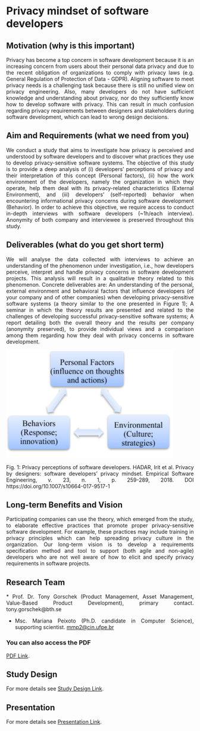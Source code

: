 # Privacy mindset of software developers

## Motivation (why is this important)
<div style="text-align: justify">Privacy has become a top concern in software development because it is an increasing  concern from users about their personal data privacy and due to the recent obligation of organizations to comply with privacy laws (e.g. General Regulation of Protection of Data - GDPR).  Aligning software to meet privacy needs is a challenging task because there is still no unified view on privacy engineering. Also, many developers do not have sufficient knowledge and understanding about privacy, nor do they sufficiently know how to develop software with privacy. This can result in much confusion regarding privacy requirements between designers and stakeholders during software development, which can lead to wrong design decisions.</div> 

## Aim and Requirements (what we need from you)
<div style="text-align: justify">We conduct a study that aims to investigate how privacy is perceived and understood by software developers and to discover what practices they use to develop privacy-sensitive software systems. The objective of this study is to provide a deep analysis of  (i) developers’ perceptions of privacy and their interpretation of this concept (Personal factors), (ii) how the work environment of the developers, namely the organization in which they operate, help them deal with its privacy-related characteristics (External Environment), and (iii) developers’ (self-reported) behavior when encountering informational privacy concerns during software development (Behavior). In order to achieve this objective, we require access to conduct in-depth interviews with software developers (~1h/each interview). Anonymity of both company and interviewee is preserved throughout this study.</div>

## Deliverables (what do you get short term)
<div style="text-align: justify">We will analyse the data collected with interviews to achieve an  understanding of the phenomenon under investigation, i.e., how developers perceive, interpret and handle privacy concerns in software development projects. This analysis will result in a qualitative theory related to this phenomenon. Concrete deliverables are: 
An understanding of the personal, external environment and behavioral factors that influence developers (of your company and of other companies) when developing privacy-sensitive software systems (a theory similar to the one presented in Figure 1);
A seminar in which the theory results are presented and related to the challenges of developing successful privacy-sensitive software systems;
A report detailing both the overall theory and the results per company (anonymity preserved), to provide individual views and a comparison among them regarding how they deal with privacy concerns in software development. </div>

![Image](https://github.com/Marianapmaia/PrivacyByDevelopers/blob/master/SCT.png?raw=true) 

<div style="text-align: justify">Fig. 1: Privacy perceptions of software developers. 
HADAR, Irit et al. Privacy by designers: software developers’ privacy mindset. Empirical Software Engineering, v. 23, n. 1, p. 259-289, 2018. DOI https://doi.org/10.1007/s10664-017-9517-1 </div>

## Long-term Benefits and Vision
<div style="text-align: justify">Participating companies can use the theory, which emerged from the study, to elaborate effective practices that promote proper  privacy-sensitive software development. For example, these practices may include training in privacy principles which can help spreading privacy culture in the organization.
Our long-term vision is to develop a requirements specification method and tool to support (both agile and non-agile) developers who are not well aware of how to elicit and specify privacy requirements in software projects. </div>

## Research Team

<div style="text-align: justify">* Prof. Dr. Tony Gorschek (Product Management, Asset Management, Value-Based Product Development), primary contact.
tony.gorschek@bth.se

* Msc. Mariana Peixoto (Ph.D. candidate in Computer Science), supporting scientist.
mmp2@cin.ufpe.br </div>

### You can also access the PDF 
[PDF Link](https://guides.github.com/features/mastering-markdown/).

## Study Design 
For more details see [Study Design Link](https://guides.github.com/features/mastering-markdown/).

## Presentation 
For more details see [Presentation Link](https://docs.google.com/presentation/d/1otBcHIfccRtt6bm_rI36wU2QILopS0d4sQd0EN4xQxk/edit?usp=sharing).
